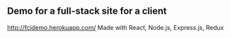 ## Demo for a full-stack site for a client
http://fcidemo.herokuapp.com/
Made with React, Node.js, Express.js, Redux
